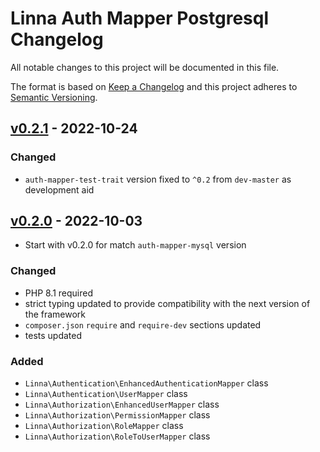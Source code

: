 
# Linna Auth Mapper Postgresql Changelog

All notable changes to this project will be documented in this file.

The format is based on [Keep a Changelog](http://keepachangelog.com/)
and this project adheres to [Semantic Versioning](http://semver.org/).

## [v0.2.1](https://github.com/linna/auth-mapper-pgsql/compare/v0.2.0...v0.2.1) - 2022-10-24

### Changed
* `auth-mapper-test-trait` version fixed to `^0.2` from `dev-master` as development aid

## [v0.2.0](https://github.com/linna/auth-mapper-pgsql/compare/v0.2.0...master) - 2022-10-03

* Start with v0.2.0 for match `auth-mapper-mysql` version

### Changed
* PHP 8.1 required
* strict typing updated to provide compatibility with the next version of the framework
* `composer.json` `require` and `require-dev` sections updated
* tests updated

### Added
* `Linna\Authentication\EnhancedAuthenticationMapper` class
* `Linna\Authentication\UserMapper` class
* `Linna\Authorization\EnhancedUserMapper` class
* `Linna\Authorization\PermissionMapper` class
* `Linna\Authorization\RoleMapper` class
* `Linna\Authorization\RoleToUserMapper` class
